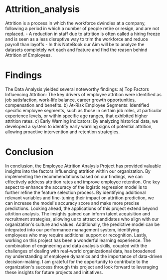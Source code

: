 # Attrition_analysis
Attrition is a process in which the workforce dwindles at a company, following a period in which a number of people retire or resign, and are not replaced. - A reduction
in staff due to attrition is often called a hiring freeze and is seen as a less disruptive way to trim the workforce and reduce payroll than layoffs - In this NoteBook our Aim will be to analyze the datasets completely wrt each and feature and find the reason behind Attrition of Employees.

# Findings
The Data Analysis yielded several noteworthy findings:
a) Top Factors Influencing Attrition: The key drivers of employee attrition were
identified as job satisfaction, work-life balance, career growth opportunities,
compensation and benefits.
b) At-Risk Employee Segments: Identified specific employee segments, such as
those in certain job roles, at particular experience levels, or within specific age
ranges, that exhibited higher attrition rates.
c) Early Warning Indicators: By analyzing historical data, we developed a system
to identify early warning signs of potential attrition, allowing proactive
intervention and retention strategies.

# Conclusion
In conclusion, the Employee Attrition Analysis Project has provided valuable
insights into the factors influencing attrition within our organization. By
implementing the recommendations based on our findings, we can effectively
address attrition rates and improve employee retention.
One key aspect to enhance the accuracy of the logistic regression model is to
further refine the feature selection process. By identifying additional relevant
variables and fine-tuning their impact on attrition prediction, we can increase the
model's accuracy score and make more precise predictions.
Looking ahead, the applications of this project extend beyond attrition analysis.
The insights gained can inform talent acquisition and recruitment strategies,
allowing us to attract candidates who align with our organization's culture and
values. Additionally, the predictive model can be integrated into our performance
management system, identifying employees who may require additional support
or recognition.
Lastly, working on this project has been a wonderful learning experience. The
combination of engineering and data analysis skills, coupled with the challenges
of dealing with real-world organizational data, has broadened my understanding
of employee dynamics and the importance of data-driven decision-making. I am
grateful for the opportunity to contribute to the organization's success through
this project and look forward to leveraging these insights for future projects and
initiatives.
